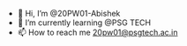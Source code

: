 - 👋 Hi, I’m @20PW01-Abishek
- 🌱 I’m currently learning @PSG TECH
- 📫 How to reach me 
      20pw01@psgtech.ac.in
      

<!---
20PW01-Abishek/20PW01-Abishek is a ✨ special ✨ repository because its `README.md` (this file) appears on your GitHub profile.
You can click the Preview link to take a look at your changes.
--->
